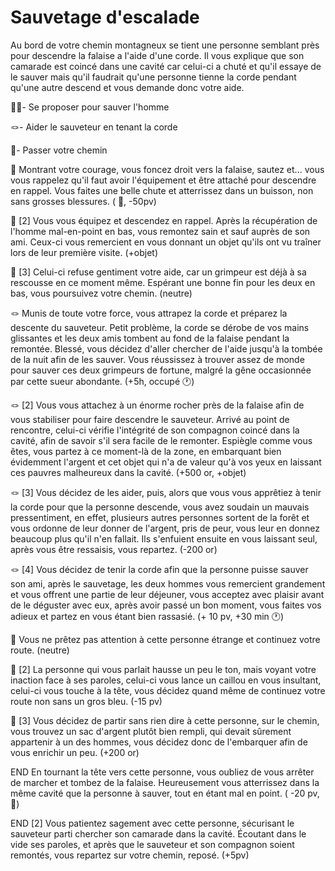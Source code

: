 # Sauvetage d'escalade

Au bord de votre chemin montagneux se tient une personne semblant près pour descendre la falaise a l'aide d'une corde. Il vous explique que son camarade est coincé dans une cavité car celui-ci a chuté et qu'il essaye de le sauver mais qu'il faudrait qu'une personne tienne la corde pendant qu'une autre descend et vous demande donc votre aide.

🦸‍♂️- Se proposer pour sauver l'homme

:knot:- Aider le sauveteur en tenant la corde

🚶- Passer votre chemin


🦸‍ Montrant votre courage, vous foncez droit vers la falaise, sautez et... vous vous rappelez qu'il faut avoir l'équipement et être attaché pour descendre en rappel. Vous faites une belle chute et atterrissez dans un buisson, non sans grosses blessures. ( 🤕, -50pv)

🦸‍ [2] Vous vous équipez et descendez en rappel. Après la récupération de l'homme mal-en-point en bas, vous remontez sain et sauf auprès de son ami. Ceux-ci vous remercient en vous donnant un objet qu'ils ont vu traîner lors de leur première visite. (+objet)

🦸‍ [3] Celui-ci refuse gentiment votre aide, car un grimpeur est déjà à sa rescousse en ce moment même. Espérant une bonne fin pour les deux en bas, vous poursuivez votre chemin. (neutre)

:knot:  Munis de toute votre force, vous attrapez la corde et préparez la descente du sauveteur. Petit problème, la corde se dérobe de vos mains glissantes et les deux amis tombent au fond de la falaise pendant la remontée. Blessé, vous décidez d'aller chercher de l'aide jusqu'à la tombée de la nuit afin de les sauver. Vous réussissez à trouver assez de monde pour sauver ces deux grimpeurs de fortune, malgré la gêne occasionnée par cette sueur abondante. (+5h, occupé 🕐)

:knot: [2] Vous vous attachez à un énorme rocher près de la falaise afin de vous stabiliser pour faire descendre le sauveteur. Arrivé au point de rencontre, celui-ci vérifie l'intégrité de son compagnon coincé dans la cavité, afin de savoir s'il sera facile de le remonter. Espiègle comme vous êtes, vous partez à ce moment-là de la zone, en embarquant bien évidemment l'argent et cet objet qui n'a de valeur qu'à vos yeux en laissant ces pauvres malheureux dans la cavité. (+500 or, +objet)

:knot: [3] Vous décidez de les aider, puis, alors que vous vous apprêtiez à tenir la corde pour que la personne descende, vous avez soudain un mauvais pressentiment, en effet, plusieurs autres personnes sortent de la forêt et vous ordonne de leur donner de l'argent, pris de peur, vous leur en donnez beaucoup plus qu'il n'en fallait. Ils s'enfuient ensuite en vous laissant seul, après vous être ressaisis, vous repartez. (-200 or)

:knot: [4] Vous décidez de tenir la corde afin que la personne puisse sauver son ami, après le sauvetage, les deux hommes vous remercient grandement et vous offrent une partie de leur déjeuner, vous acceptez avec plaisir avant de le déguster avec eux, après avoir passé un bon moment, vous faites vos adieux et partez en vous étant bien rassasié. (+ 10 pv, +30 min 🕐)

🚶 Vous ne prêtez pas attention à cette personne étrange et continuez votre route. (neutre)

🚶 [2] La personne qui vous parlait hausse un peu le ton, mais voyant votre inaction face à ses paroles, celui-ci vous lance un caillou en vous insultant, celui-ci vous touche à la tête, vous décidez quand même de continuez votre route non sans un gros bleu. (-15 pv)

🚶 [3] Vous décidez de partir sans rien dire à cette personne, sur le chemin, vous trouvez un sac d'argent plutôt bien rempli, qui devait sûrement appartenir à un des hommes, vous décidez donc de l'embarquer afin de vous enrichir un peu. (+200 or)

END En tournant la tête vers cette personne, vous oubliez de vous arrêter de marcher et tombez de la falaise. Heureusement vous atterrissez dans la même cavité que la personne à sauver, tout en étant mal en point. ( -20 pv, 🤕)

END [2] Vous patientez sagement avec cette personne, sécurisant le sauveteur parti chercher son camarade dans la cavité. Écoutant dans le vide ses paroles, et après que le sauveteur et son compagnon soient remontés, vous repartez sur votre chemin, reposé. (+5pv)
